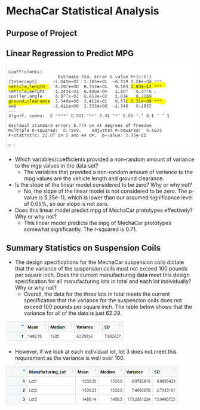 # MechaCar Statistical Analysis 

## Purpose of Project

## Linear Regression to Predict MPG

![Del1](/Resources/del_one.png)


* Which variables/coefficients provided a non-random amount of variance to the mgp values in the data set?
	* The variables that provided a non-random amount of variance to the mpg values are the vehicle length and ground clearance.
* Is the slope of the linear model considered to be zero? Why or why not?
	* No, the slope of the linear model is not considered to be zero. The p-value is 5.35e-11, which is lower than our assumed significance level of 0.05%, so our slope is not zero.
* Does this linear model predict mpg of MechaCar prototypes effectively?  Why or why not? 
	* This linear model predicts the mpg of MechaCar prototypes somewhat significantly.  The r-squared is 0.71.  






## Summary Statistics on Suspension Coils
* The design specifications for the MechaCar suspension coils dictate that the variance of the suspension coils must not exceed 100 pounds per square inch. Does the current manufacturing data meet this design specification for all manufacturing lots in total and each lot individually? Why or why not?
	* Overall, the data for the three lots in total meets the current specification that the variance for the suspencion coils does not exceed 100 pounds per square inch.  The table below shows that the variance for all of the data is just 62.29.

![Del2](/Resources/del_two.png)


*  However, if we look at each individual lot, lot 3 does not meet this requirement as the variance is well over 100.

![Del2a](/Resources/del_two_a.png)



